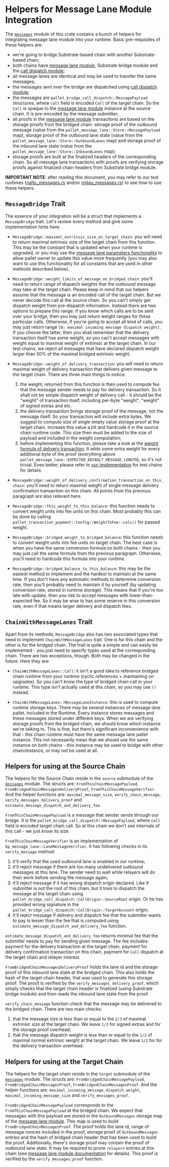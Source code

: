 # Helpers for Message Lane Module Integration

The [`messages`](./src/messages.rs) module of this crate contains a bunch of helpers for integrating message lane module into your runtime. Basic pre-requisites of these helpers are:
- we're going to bridge Substrate-based chain with another Substrate-based chain;
- both chains have [message lane module](../../modules/message-lane/README.md), Substrate bridge module and the [call dispatch module](../../modules/call-dispatch/README.md);
- all message lanes are identical and may be used to transfer the same messages;
- the messages sent over the bridge are dispatched using [call dispatch module](../../modules/call-dispatch/README.md);
- the messages are `pallet_bridge_call_dispatch::MessagePayload` structures, where `call` field is encoded `Call` of the target chain. So the `Call` is opaque to the [message lane module](../../modules/message-lane/README.md) instance at the source chain. It is pre-encoded by the message submitter;
- all proofs in the [message lane module](../../modules/message-lane/README.md) transactions are based on the storage proofs from the bridged chain: storage proof of the outbound message (value from the `pallet_message_lane::Store::MessagePayload` map), storage proof of the outbound lane state (value from the `pallet_message_lane::Store::OutboundLanes` map) and storage proof of the inbound lane state (value from the `pallet_message_lane::Store::InboundLanes` map);
- storage proofs are built at the finalized headers of the corresponding chain. So all message lane transactions with proofs are verifying storage proofs against finalized chain headers from Substrate bridge module.

**IMPORTANT NOTE**: after reading this document, you may refer to our test runtimes ([rialto_messages.rs](../millau/runtime/src/rialto_messages.rs) and/or [millau_messages.rs](../rialto/runtime/src/millau_messages.rs)) to see how to use these helpers.

## `MessageBridge` Trait

The essence of your integration will be a struct that implements a `MessageBridge` trait. Let's review every method and give some implementation  hints here:

- `MessageBridge::maximal_extrinsic_size_on_target_chain`: you will need to return maximal extrinsic size of the target chain from this function. This may be the constant that is updated when your runtime is upgraded, or you may use the [message lane parameters functionality](../../modules/message-lane/README.md#Non-Essential-Functionality) to allow pallet owner to update this value more frequently (you may also want to use this functionality for all constants that are used in other methods described below).

- `MessageBridge::weight_limits_of_message_on_bridged_chain`: you'll need to return range of dispatch weights that the outbound message may take at the target chain. Please keep in mind that our helpers assume that the message is an encoded call of the target chain. But we never decode this call at the source chain. So you can't simply get dispatch weight from pre-dispatch information. Instead there are two options to prepare this range: if you know which calls are to be sent over your bridge, then you may just return weight ranges for these particular calls. Otherwise, if you're going to accept all kind of calls, you may just return range `[0; maximal incoming message dispatch weight]`. If you choose the latter, then you shall remember that the delivery transaction itself has some weight, so you can't accept messages with weight equal to maximal weight of extrinsic at the target chain. In our test chains, we reject all messages that have declared dispatch weight larger than 50% of the maximal bridged extrinsic weight.

- `MessageBridge::weight_of_delivery_transaction`: you will need to return maximal weight of delivery transaction that delivers given message to the target chain. There are three main things to notice:
	1) the weight, returned from this function is then used to compute fee that the message sender needs to pay for delivery transaction. So it shall not be simple dispatch weight of delivery call - it should be the "weight" of transaction itself, including per-byte "weight", "weight" of signed extras and etc.
	2) the delivery transaction brings storage proof of the message, not the message itself. So your transaction will include extra bytes. We suggest to compute size of single empty value storage proof at the target chain, increase this value a bit and hardcode it in the source chain runtime code. This size then must be added to the size of payload and included in the weight computation;
	3) before implementing this function, please take a look at the [weight formula of delivery transaction](../../modules/message-lane/README.md#Weight-of-receive_messages_proof-call). It adds some extra weight for every additional byte of the proof (everything above `pallet_message_lane::EXPECTED_DEFAULT_MESSAGE_LENGTH`), so it's not trivial. Even better, please refer to [our implementation](../millau/runtime/src/rialto_messages.rs) for test chains for details.

- `MessageBridge::weight_of_delivery_confirmation_transaction_on_this_chain`: you'll need to return maximal weight of single message delivery confirmation transaction on this chain. All points from the previous paragraph are also relevant here.

- `MessageBridge::this_weight_to_this_balance`: this function needs to convert weight units into fee units on this chain. Most probably this can be done by calling	`pallet_transaction_payment::Config::WeightToFee::calc()` for passed weight.

- `MessageBridge::bridged_weight_to_bridged_balance`: this function needs to convert weight units into fee units on target chain. The best case is when you have the same conversion formula on both chains - then you may just call the same formula from the previous paragraph. Otherwise, you'll need to hardcode this formula into your runtime.

- `MessageBridge::bridged_balance_to_this_balance`: this may be the easiest method to implement and the hardest to maintain at the same time. If you don't have any automatic methods to determine conversion rate, then you'll probably need to maintain it by yourself (by updating conversion rate, stored in runtime storage). This means that if you're too late with update, then you risk to accept messages with lower-than-expected fee. So it may be wise to has some reserve in this conversion rate, even if that means larger delivery and dispatch fees.

## `ChainWithMessageLanes` Trait

Apart from its methods, `MessageBridge` also has two associated types that need to implement `ChainWithMessageLanes` trait. One is for this chain and the other is for the bridged chain. The trait is quite a simple and can easily be implemented - you just need to specify types used at the corresponding chain. There are two exceptions, though. Both may be changed in the future. Here they are:

- `ChainWithMessageLanes::Call`: it isn't a good idea to reference bridged chain runtime from your runtime (cyclic references + maintaining on upgrades). So you can't know the type of bridged chain call in your runtime. This type isn't actually used at this chain, so you may use `()` instead.

- `ChainWithMessageLanes::MessageLaneInstance`: this is used to compute runtime storage keys. There may be several instances of message lane pallet, included in the Runtime. Every instance stores messages and these messages stored under different keys. When we are verifying storage proofs from the bridged chain, we should know which instance we're talking to. This is fine, but there's significant inconvenience with that - this chain runtime must have the same message lane pallet instance. This not necessarily mean that we should use the same instance on both chains - this instance may be used to bridge with other chain/instance, or may not be used at all.

## Helpers for using at the Source Chain

The helpers for the Source Chain reside in the `source` submodule of the [`messages`](./src/messages.rs) module. The structs are: `FromThisChainMessagePayload`, `FromBridgedChainMessagesDeliveryProof`, `FromThisChainMessageVerifier`. And the helper functions are: `maximal_message_size`, `verify_chain_message`, `verify_messages_delivery_proof` and `estimate_message_dispatch_and_delivery_fee`.

`FromThisChainMessagePayload` is a message that sender sends through our bridge. It is the `pallet_bridge_call_dispatch::MessagePayload`, where `call` field is encoded target chain call. So at this chain we don't see internals of this call - we just know its size.

`FromThisChainMessageVerifier` is an implementation of `bp_message_lane::LaneMessageVerifier`. It has following checks in its `verify_message` method:
1) it'll verify that the used outbound lane is enabled in our runtime;
2) it'll reject message if there are too many undelivered outbound messages at this lane. The sender need to wait while relayers will do their work before sending the message again;
3) it'll reject message if it has wrong dispatch origin declared. Like if submitter is not the root of this chain, but it tries to dispatch the message at the target chain using `pallet_bridge_call_dispatch::CallOrigin::SourceRoot` origin. Or he has provided wrong signature in the `pallet_bridge_call_dispatch::CallOrigin::TargetAccount` origin;
4) it'll reject message if delivery and dispatch fee that the submitter wants to pay is lesser than the fee that is computed using `estimate_message_dispatch_and_delivery_fee` function.

`estimate_message_dispatch_and_delivery_fee` returns minimal fee that the submitter needs to pay for sending given message. The fee includes: payment for the delivery transaction at the target chain, payment for delivery confirmation transaction on this chain, payment for `Call` dispatch at the target chain and relayer interest.

`FromBridgedChainMessagesDeliveryProof` holds the lane id and the storage proof of this inbound lane state at the bridged chain. This also holds the hash of the target chain header, that was used to generate this storage proof. The proof is verified by the `verify_messages_delivery_proof`, which simply checks that the target chain header is finalized (using Substrate bridge module) and then reads the inbound lane state from the proof.

`verify_chain_message` function check that the message may be delivered to the bridged chain. There are two main checks:
1) that the message size is less than or equal to the `2/3` of maximal extrinsic size at the target chain. We leave `1/3` for signed extras and for the storage proof overhead;
2) that the message dispatch weight is less than or equal to the `1/2` of maximal normal extrinsic weight at the target chain. We leave `1/2` for for the delivery transaction overhead.

## Helpers for using at the Target Chain

The helpers for the target chain reside in the `target` submodule of the [`messages`](./src/messages.rs) module. The structs are: `FromBridgedChainMessagePayload`, `FromBridgedChainMessagesProof`, `FromBridgedChainMessagesProof`. And the helper functions are: `maximal_incoming_message_dispatch_weight`, `maximal_incoming_message_size` and `verify_messages_proof`.

`FromBridgedChainMessagePayload` corresponds to the `FromThisChainMessagePayload` at the bridged chain. We expect that messages with this payload are stored in the `OutboundMessages` storage map of the [message lane module](../../modules/message-lane/README.md). This map is used to build `FromBridgedChainMessagesProof`. The proof holds the lane id, range of message nonces included in the proof, storage proof of `OutboundMessages` entries and the hash of bridged chain header that has been used to build the proof. Additionally, there's storage proof may contain the proof of outbound lane state. It may be required to prune `relayers` entries at this chain (see [message lane module documentation](../../modules/message-lane/README.md#What-about-other-Constants-in-the-Message-Lane-Module-Configuration-Trait) for details). This proof is verified by the `verify_messages_proof` function.
